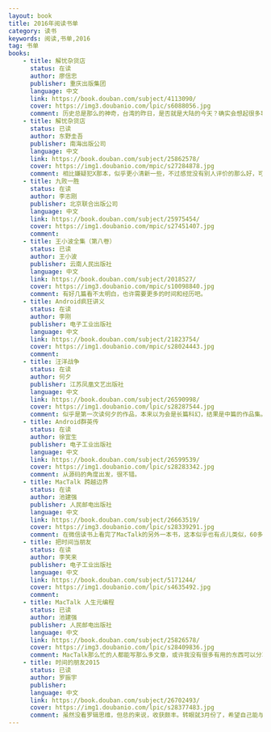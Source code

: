 ```yaml
---
layout: book
title: 2016年阅读书单
category: 读书
keywords: 阅读,书单,2016
tag: 书单
books: 
    - title: 解忧杂货店
      status: 在读
      author: 廖信忠
      publisher: 重庆出版集团
      language: 中文
      link: https://book.douban.com/subject/4113090/
      cover: https://img3.doubanio.com/lpic/s6088056.jpg
      comment: 历史总是那么的神奇，台湾的昨日，是否就是大陆的今天？确实会想起很多事情，推荐。
    - title: 解忧杂货店
      status: 已读
      author: 东野圭吾
      publisher: 南海出版公司
      language: 中文
      link: https://book.douban.com/subject/25862578/
      cover: https://img1.doubanio.com/mpic/s27284878.jpg
      comment: 相比嫌疑犯X那本，似乎更小清新一些，不过感觉没有别人评价的那么好，可看可不看。
    - title: 九败一胜
      status: 在读
      author: 李志刚
      publisher: 北京联合出版公司
      language: 中文
      link: https://book.douban.com/subject/25975454/
      cover: https://img1.doubanio.com/mpic/s27451407.jpg
      comment: 
    - title: 王小波全集（第八卷）
      status: 已读
      author: 王小波
      publisher: 云南人民出版社
      language: 中文
      link: https://book.douban.com/subject/2018527/
      cover: https://img3.doubanio.com/mpic/s10098840.jpg
      comment: 有好几篇看不太明白，也许需要更多的时间和经历吧。
    - title: Android疯狂讲义
      status: 在读
      author: 李刚
      publisher: 电子工业出版社
      language: 中文
      link: https://book.douban.com/subject/21823754/
      cover: https://img1.doubanio.com/mpic/s28024443.jpg
      comment:
    - title: 汪洋战争
      status: 在读
      author: 何夕
      publisher: 江苏凤凰文艺出版社
      language: 中文
      link: https://book.douban.com/subject/26590998/
      cover: https://img1.doubanio.com/lpic/s28287544.jpg
      comment: 似乎是第一次读何夕的作品，本来以为会是长篇科幻，结果是中篇的作品集。看了一半（3-12），觉得似乎作者更看重故事后面的意义，有点儿像去年看的一本《美丽新世界》的感觉。
    - title: Android群英传
      status: 在读
      author: 徐宜生
      publisher: 电子工业出版社
      language: 中文
      link: https://book.douban.com/subject/26599539/
      cover: https://img1.doubanio.com/lpic/s28283342.jpg
      comment: 从源码的角度出发，很不错。
    - title: MacTalk 跨越边界
      status: 在读
      author: 池建强
      publisher: 人民邮电出版社
      language: 中文
      link: https://book.douban.com/subject/26663519/
      cover: https://img3.doubanio.com/lpic/s28339291.jpg
      comment: 在微信读书上看完了MacTalk的另外一本书，这本似乎也有点儿类似，60多篇相对独立的文章，试读了一小部分，后面需要18块，便没有买，也许下次还会回来看。
    - title: 把时间当朋友
      status: 在读
      author: 李笑来
      publisher: 电子工业出版社
      language: 中文
      link: https://book.douban.com/subject/5171244/
      cover: https://img1.doubanio.com/lpic/s4635492.jpg
      comment:
    - title: MacTalk 人生元编程
      status: 已读
      author: 池建强
      publisher: 人民邮电出版社
      language: 中文
      link: https://book.douban.com/subject/25826578/
      cover: https://img3.doubanio.com/lpic/s28409836.jpg
      comment: MacTalk那么忙的人都能写那么多文章，或许我没有很多有用的东西可以分享，但表达自我总是可以的。
    - title: 时间的朋友2015
      status: 已读
      author: 罗振宇
      publisher: 
      language: 中文
      link: https://book.douban.com/subject/26702493/
      cover: https://img1.doubanio.com/lpic/s28377483.jpg
      comment: 虽然没看罗辑思维，但总的来说，收获颇丰。转眼就3月份了，希望自己能与时间做朋友。
---
```





     
  
